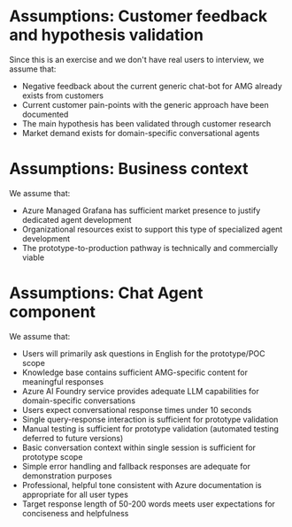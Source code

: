# Assumptions: Customer feedback and hypothesis validation

Since this is an exercise and we don't have real users to interview, we assume that:
- Negative feedback about the current generic chat-bot for AMG already exists from customers
- Current customer pain-points with the generic approach have been documented
- The main hypothesis has been validated through customer research
- Market demand exists for domain-specific conversational agents


# Assumptions: Business context

We assume that:
- Azure Managed Grafana has sufficient market presence to justify dedicated agent development
- Organizational resources exist to support this type of specialized agent development
- The prototype-to-production pathway is technically and commercially viable


# Assumptions: Chat Agent component

We assume that:
- Users will primarily ask questions in English for the prototype/POC scope
- Knowledge base contains sufficient AMG-specific content for meaningful responses
- Azure AI Foundry service provides adequate LLM capabilities for domain-specific conversations
- Users expect conversational response times under 10 seconds
- Single query-response interaction is sufficient for prototype validation
- Manual testing is sufficient for prototype validation (automated testing deferred to future versions)
- Basic conversation context within single session is sufficient for prototype scope
- Simple error handling and fallback responses are adequate for demonstration purposes
- Professional, helpful tone consistent with Azure documentation is appropriate for all user types
- Target response length of 50-200 words meets user expectations for conciseness and helpfulness



